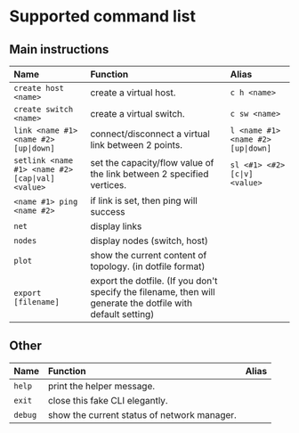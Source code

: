 # Supported command list

## Main instructions

| Name | Function | Alias |
| :--- | :--- | :--- |
| `create host <name>` | create a virtual host. | `c h <name>` |
| `create switch <name>` | create a virtual switch. | `c sw <name>` |
| `link <name #1> <name #2> [up\|down]` | connect/disconnect a virtual link between 2 points. | `l <name #1> <name #2> [up\|down]` |
| `setlink <name #1> <name #2> [cap\|val] <value>` | set the capacity/flow value of the link between 2 specified vertices. | `sl <#1> <#2> [c\|v] <value>` |
| `<name #1> ping <name #2>` | if link is set, then ping will success | |
| `net` | display links | |
| `nodes` | display nodes (switch, host) | |
| `plot` | show the current content of topology. (in dotfile format) | |
| `export [filename]` | export the dotfile. (If you don't specify the filename, then will generate the dotfile with default setting) | |


## Other

| Name | Function | Alias |
| :--- | :--- | ---: |
| `help` | print the helper message. | |
| `exit` | close this fake CLI elegantly. | |
| `debug` | show the current status of network manager. | |

